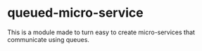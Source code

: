 # queued-micro-service

This is a module made to turn easy to create micro-services that communicate
using queues.
